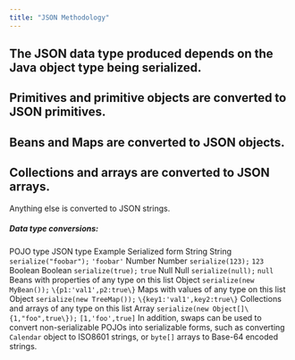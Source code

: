 ```yaml
---
title: "JSON Methodology"
---
```


The JSON data type produced depends on the Java object type being serialized.
-
Primitives and primitive objects are converted to JSON primitives.
-
Beans and Maps are converted to JSON objects.
-
Collections and arrays are converted to JSON arrays.
-
Anything else is converted to JSON strings.
##### Data type conversions:
POJO type
JSON type
Example
Serialized form
String
String
`serialize("foobar");`
`'foobar'`
Number
Number
`serialize(123);`
`123`
Boolean
Boolean
`serialize(true);`
`true`
Null
Null
`serialize(null);`
`null`
Beans with properties of any type on this list
Object
`serialize(new MyBean());`
`\{p1:'val1',p2:true\}`
Maps with values of any type on this list
Object
`serialize(new TreeMap());`
`\{key1:'val1',key2:true\}`
Collections and arrays of any type on this list
Array
`serialize(new Object[]\{1,"foo",true\});`
`[1,'foo',true]`
In addition, swaps can be used to convert non-serializable POJOs into serializable forms, such as converting
`Calendar` object to ISO8601 strings, or `byte[]` arrays to Base-64
encoded strings.